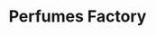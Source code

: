 ---
title: "Perfumes Factory"
url: /caracas/perfumes-factory-av-principal-de-la-urbina/
shop: Parfümerie
---